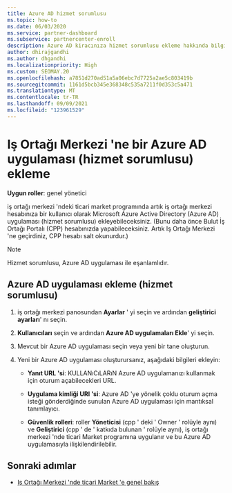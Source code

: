 ```yaml
---
title: Azure AD hizmet sorumlusu
ms.topic: how-to
ms.date: 06/03/2020
ms.service: partner-dashboard
ms.subservice: partnercenter-enroll
description: Azure AD kiracınıza hizmet sorumlusu ekleme hakkında bilgi edinin. Bunun yapılması, Iş Ortağı Merkezi 'ne bir Azure AD uygulaması (hizmet sorumlusu) ekleme anlamına gelir.
author: dhirajgandhi
ms.author: dhgandhi
ms.localizationpriority: High
ms.custom: SEOMAY.20
ms.openlocfilehash: a7851d270ad51a5a06ebc7d7725a2ae5c803419b
ms.sourcegitcommit: 1161d5bcb345e368348c535a7211f0d353c5a471
ms.translationtype: MT
ms.contentlocale: tr-TR
ms.lasthandoff: 09/09/2021
ms.locfileid: "123961529"
---
```

# <a name="add-an-azure-ad-application-service-principal-in-partner-center"></a>Iş Ortağı Merkezi 'ne bir Azure AD uygulaması (hizmet sorumlusu) ekleme

**Uygun roller**: genel yönetici

iş ortağı merkezi 'ndeki ticari market programında artık iş ortağı merkezi hesabınıza bir kullanıcı olarak Microsoft Azure Active Directory (Azure AD) uygulaması (hizmet sorumlusu) ekleyebileceksiniz. (Bunu daha önce Bulut İş Ortağı Portalı (CPP) hesabınızda yapabileceksiniz. Artık Iş Ortağı Merkezi 'ne geçirdiniz, CPP hesabı salt okunurdur.)
 
>[!Note] 
>Hizmet sorumlusu, Azure AD uygulaması ile eşanlamlıdır.

## <a name="add-an-azure-ad-application-service-principal"></a>Azure AD uygulaması ekleme (hizmet sorumlusu)

1. iş ortağı merkezi panosundan **Ayarlar** ' yi seçin ve ardından **geliştirici ayarları**' nı seçin.

2. **Kullanıcıları** seçin ve ardından **Azure AD uygulamaları Ekle**' yi seçin.

3. Mevcut bir Azure AD uygulaması seçin veya yeni bir tane oluşturun.

4. Yeni bir Azure AD uygulaması oluşturursanız, aşağıdaki bilgileri ekleyin:  

   - **Yanıt URL 'si**: KULLANıCıLARıN Azure AD uygulamanızı kullanmak için oturum açabilecekleri URL.

   - **Uygulama kimliği URI 'si**: Azure AD 'ye yönelik çoklu oturum açma isteği gönderdiğinde sunulan Azure AD uygulaması için mantıksal tanımlayıcı.

   - **Güvenlik rolleri**: roller **Yöneticisi** (cpp ' deki ' Owner ' rolüyle aynı) ve **Geliştirici** (cpp ' de ' katkıda bulunan ' rolüyle aynı), iş ortağı merkezi 'nde ticari Market programına uygulanır ve bu Azure AD uygulamasıyla ilişkilendirilebilir.  

## <a name="next-steps"></a>Sonraki adımlar

- [Iş Ortağı Merkezi 'nde ticari Market 'e genel bakış](csp-commercial-marketplace-overview.md)